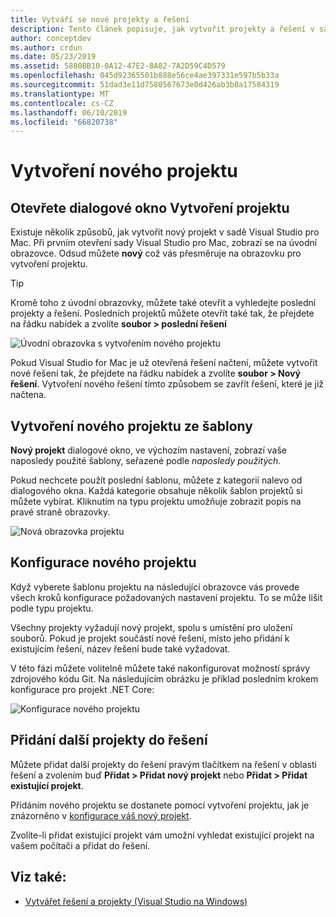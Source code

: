 ```yaml
---
title: Vytváří se nové projekty a řešení
description: Tento článek popisuje, jak vytvořit projekty a řešení v sadě Visual Studio pro Mac
author: conceptdev
ms.author: crdun
ms.date: 05/23/2019
ms.assetid: 5880BB10-0A12-47E2-8A82-7A2D59C4D579
ms.openlocfilehash: 045d92365501b888e56ce4ae397331e597b5b33a
ms.sourcegitcommit: 51dad3e11d7580567673e0d426ab3b0a17584319
ms.translationtype: MT
ms.contentlocale: cs-CZ
ms.lasthandoff: 06/10/2019
ms.locfileid: "66820738"
---
```

# <a name="creating-a-new-project"></a>Vytvoření nového projektu

## <a name="opening-the-project-creation-dialog"></a>Otevřete dialogové okno Vytvoření projektu

Existuje několik způsobů, jak vytvořit nový projekt v sadě Visual Studio pro Mac. Při prvním otevření sady Visual Studio pro Mac, zobrazí se na úvodní obrazovce. Odsud můžete **nový** což vás přesměruje na obrazovku pro vytvoření projektu.

> [!TIP]
> Kromě toho z úvodní obrazovky, můžete také otevřít a vyhledejte poslední projekty a řešení. Posledních projektů můžete otevřít také tak, že přejdete na řádku nabídek a zvolíte **soubor > poslední řešení**

![Úvodní obrazovka s vytvořením nového projektu](media/first-run-project.png)

Pokud Visual Studio for Mac je už otevřená řešení načtení, můžete vytvořit nové řešení tak, že přejdete na řádku nabídek a zvolíte **soubor > Nový řešení**. Vytvoření nového řešení tímto způsobem se zavřít řešení, které je již načtena.

## <a name="creating-a-new-project-from-a-template"></a>Vytvoření nového projektu ze šablony

**Nový projekt** dialogové okno, ve výchozím nastavení, zobrazí vaše naposledy použité šablony, seřazené podle *naposledy použitých*.

Pokud nechcete použít poslední šablonu, můžete z kategorií nalevo od dialogového okna. Každá kategorie obsahuje několik šablon projektů si můžete vybírat. Kliknutím na typu projektu umožňuje zobrazit popis na pravé straně obrazovky.

![Nová obrazovka projektu](media/project-creation-screen.png)

## <a name="configuring-your-new-project"></a>Konfigurace nového projektu

Když vyberete šablonu projektu na následující obrazovce vás provede všech kroků konfigurace požadovaných nastavení projektu. To se může lišit podle typu projektu.

Všechny projekty vyžadují nový projekt, spolu s umístění pro uložení souborů. Pokud je projekt součástí nové řešení, místo jeho přidání k existujícím řešení, název řešení bude také vyžadovat.

V této fázi můžete volitelně můžete také nakonfigurovat možností správy zdrojového kódu Git. Na následujícím obrázku je příklad posledním krokem konfigurace pro projekt .NET Core:

![Konfigurace nového projektu](media/configure-new-project.png)

## <a name="adding-additional-projects-to-a-solution"></a>Přidání další projekty do řešení

Můžete přidat další projekty do řešení pravým tlačítkem na řešení v oblasti řešení a zvolením buď **Přidat > Přidat nový projekt** nebo **Přidat > Přidat existující projekt**.

Přidáním nového projektu se dostanete pomocí vytvoření projektu, jak je znázorněno v [konfigurace váš nový projekt](#configuring-your-new-project).

Zvolíte-li přidat existující projekt vám umožní vyhledat existující projekt na vašem počítači a přidat do řešení.

## <a name="see-also"></a>Viz také:

- [Vytvářet řešení a projekty (Visual Studio na Windows)](/visualstudio/ide/creating-solutions-and-projects)